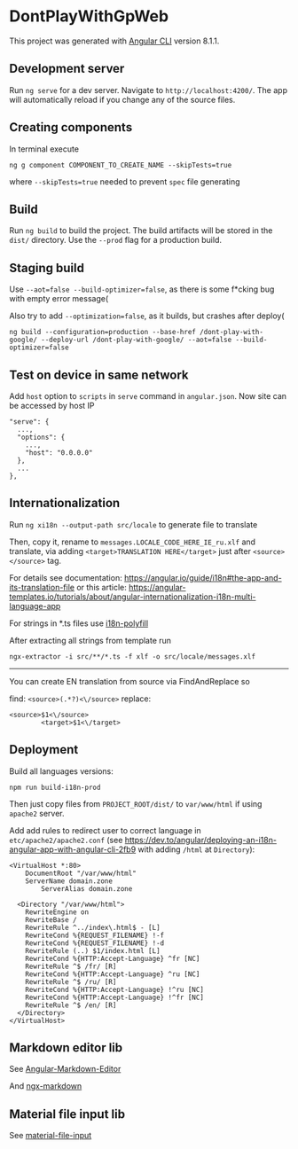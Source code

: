# DontPlayWithGpWeb

This project was generated with [Angular CLI](https://github.com/angular/angular-cli) version 8.1.1.

## Development server

Run `ng serve` for a dev server. Navigate to `http://localhost:4200/`. The app will automatically reload if you change any of the source files.

## Creating components

In terminal execute
```
ng g component COMPONENT_TO_CREATE_NAME --skipTests=true
```
where `--skipTests=true` needed to prevent `spec` file generating

## Build

Run `ng build` to build the project. The build artifacts will be stored in the `dist/` directory. Use the `--prod` flag for a production build.

## Staging build
Use `--aot=false --build-optimizer=false`, as there is some f*cking bug with empty error message(

Also try to add `--optimization=false`, as it builds, but crashes after deploy(

```
ng build --configuration=production --base-href /dont-play-with-google/ --deploy-url /dont-play-with-google/ --aot=false --build-optimizer=false
```

## Test on device in same network

Add `host` option to `scripts` in `serve` command in `angular.json`. Now site can be accessed by host IP

```$json
"serve": {
  ...,
  "options": {
    ...,
    "host": "0.0.0.0"
  },
  ...
},
```

## Internationalization

Run `ng xi18n --output-path src/locale` to generate file to translate

Then, copy it, rename to `messages.LOCALE_CODE_HERE_IE_ru.xlf` and translate, via adding `<target>TRANSLATION HERE</target>` just after `<source></source>` tag.

For details see documentation: https://angular.io/guide/i18n#the-app-and-its-translation-file
or this article: https://angular-templates.io/tutorials/about/angular-internationalization-i18n-multi-language-app

For strings in *.ts files use [i18n-polyfill](https://github.com/ngx-translate/i18n-polyfill)

After extracting all strings from template run 

`ngx-extractor -i src/**/*.ts -f xlf -o src/locale/messages.xlf`

---

You can create EN translation from source via FindAndReplace so

find: `<source>(.*?)<\/source>`
replace: 
```
<source>$1<\/source>
        <target>$1<\/target>
```

## Deployment

Build all languages versions:

`npm run build-i18n-prod`

Then just copy files from `PROJECT_ROOT/dist/` to `var/www/html` if using `apache2` server.

Add add rules to redirect user to correct language in `etc/apache2/apache2.conf` (see https://dev.to/angular/deploying-an-i18n-angular-app-with-angular-cli-2fb9 with adding `/html` at `Directory`):

```
<VirtualHost *:80>
    DocumentRoot "/var/www/html"
    ServerName domain.zone
		ServerAlias domain.zone
		
  <Directory "/var/www/html">
    RewriteEngine on
    RewriteBase /
    RewriteRule ^../index\.html$ - [L]
    RewriteCond %{REQUEST_FILENAME} !-f
    RewriteCond %{REQUEST_FILENAME} !-d
    RewriteRule (..) $1/index.html [L]
    RewriteCond %{HTTP:Accept-Language} ^fr [NC]
    RewriteRule ^$ /fr/ [R]
    RewriteCond %{HTTP:Accept-Language} ^ru [NC]
    RewriteRule ^$ /ru/ [R]
    RewriteCond %{HTTP:Accept-Language} !^ru [NC]
    RewriteCond %{HTTP:Accept-Language} !^fr [NC]
    RewriteRule ^$ /en/ [R]
  </Directory>
</VirtualHost>
```

## Markdown editor lib

See [Angular-Markdown-Editor](https://github.com/ghiscoding/angular-markdown-editor)

And [ngx-markdown](https://github.com/jfcere/ngx-markdown)

## Material file input lib

See [material-file-input](https://github.com/merlosy/ngx-material-file-input)
